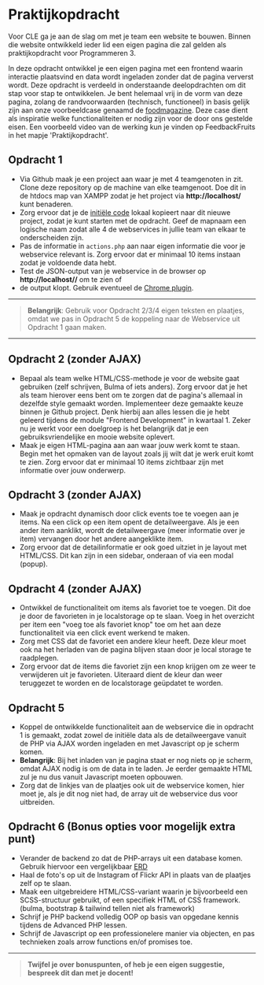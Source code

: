 # Praktijkopdracht

Voor CLE ga je aan de slag om met je team een website te bouwen. Binnen die website ontwikkeld ieder lid een eigen pagina
die zal gelden als praktijkopdracht voor Programmeren 3.

In deze opdracht ontwikkel je een eigen pagina met een frontend waarin interactie plaatsvind en data wordt ingeladen
zonder dat de pagina ververst wordt. Deze opdracht is verdeeld in onderstaande deelopdrachten om dit stap voor stap te
ontwikkelen. Je bent helemaal vrij in de vorm van deze pagina, zolang de randvoorwaarden (technisch, functioneel) in basis
gelijk zijn aan onze voorbeeldcase genaamd de [foodmagazine](foodmagazine-exampe). Deze case dient als inspiratie welke
functionaliteiten er nodig zijn voor de door ons gestelde eisen. Een voorbeeld video van de werking kun je vinden op
FeedbackFruits in het mapje 'Praktijkopdracht'.

## Opdracht 1

- Via Github maak je een project aan waar je met 4 teamgenoten in zit. Clone deze repository op de machine van elke 
  teamgenoot. Doe dit in de htdocs map van XAMPP zodat je het project via **http://localhost/<projectnaam>** kunt benaderen.
- Zorg ervoor dat je de [initiële code](webservice-start) lokaal kopieert naar dit nieuwe project, zodat je
  kunt starten met de opdracht. Geef de mapnaam een logische naam zodat alle 4 de webservices in jullie team van elkaar
  te onderscheiden zijn.
- Pas de informatie in `actions.php` aan naar eigen informatie die voor je webservice relevant is. Zorg ervoor dat er
  minimaal 10 items instaan zodat je voldoende data hebt.
- Test de JSON-output van je webservice in de browser op **http://localhost/<projectnaam>/<webservice-mapnaam>** om te zien of
- de output klopt. Gebruik eventueel de [Chrome plugin](https://chrome.google.com/webstore/detail/jsonview/chklaanhfefbnpoihckbnefhakgolnmc?hl=en).
___
>**Belangrijk**: Gebruik voor Opdracht 2/3/4 eigen teksten en plaatjes, omdat we pas in Opdracht 5 de koppeling naar de 
Webservice uit Opdracht 1 gaan maken.
___
## Opdracht 2 (zonder AJAX)

- Bepaal als team welke HTML/CSS-methode je voor de website gaat gebruiken (zelf schrijven, Bulma of iets anders). Zorg ervoor 
  dat je het als team hierover eens bent om te zorgen dat de pagina's allemaal in dezelfde style gemaakt worden. Implementeer
  deze gemaakte keuze binnen je Github project. Denk hierbij aan alles lessen die je hebt geleerd tijdens de module "Frontend
  Development" in kwartaal 1. Zeker nu je werkt voor een doelgroep is het belangrijk dat je een gebruiksvriendelijke en mooie
  website oplevert.
- Maak je eigen HTML-pagina aan aan waar jouw werk komt te staan. Begin met het opmaken van de layout zoals jij wilt dat je 
  werk eruit komt te zien. Zorg ervoor dat er minimaal 10 items zichtbaar zijn met informatie over jouw onderwerp.

## Opdracht 3 (zonder AJAX)

- Maak je opdracht dynamisch door click events toe te voegen aan je items. Na een click op een item opent de detailweergave.
  Als je een ander item aanklikt, wordt de detailweergave (meer informatie over je item) vervangen door het andere aangeklikte item.
- Zorg ervoor dat de detailinformatie er ook goed uitziet in je layout met HTML/CSS. Dit kan zijn in een sidebar, onderaan of via
  een modal (popup).

## Opdracht 4 (zonder AJAX)

- Ontwikkel de functionaliteit om items als favoriet toe te voegen. Dit doe je door de favorieten in je localstorage
  op te slaan. Voeg in het overzicht per item een "voeg toe als favoriet knop" toe om het aan deze functionaliteit
  via een click event werkend te maken.
- Zorg met CSS dat de favoriet een andere kleur heeft. Deze kleur moet ook na het herladen van de pagina blijven staan
  door je local storage te raadplegen.
- Zorg ervoor dat de items die favoriet zijn een knop krijgen om ze weer te verwijderen uit je favorieten. Uiteraard
  dient de kleur dan weer teruggezet te worden en de localstorage geüpdatet te worden.

## Opdracht 5

- Koppel de ontwikkelde functionaliteit aan de webservice die in opdracht 1 is gemaakt, zodat zowel de initiële data als
  de detailweergave vanuit de PHP via AJAX worden ingeladen en met Javascript op je scherm komen.
- **Belangrijk**: Bij het inladen van je pagina staat er nog niets op je scherm, omdat AJAX nodig is om de data in
  te laden. Je eerder gemaakte HTML zul je nu dus vanuit Javascript moeten opbouwen.
- Zorg dat de linkjes van de plaatjes ook uit de webservice komen, hier moet je, als je dit nog niet had, de array uit de webservice dus 
  voor uitbreiden.

## Opdracht 6 (Bonus opties voor mogelijk extra punt)

- Verander de backend zo dat de PHP-arrays uit een database komen. Gebruik hiervoor een vergelijkbaar [ERD](foodmagazine-exampe/optioneel_erd.png)
- Haal de foto's op uit de Instagram of Flickr API in plaats van de plaatjes zelf op te slaan.
- Maak een uitgebreidere HTML/CSS-variant waarin je bijvoorbeeld een SCSS-structuur gebruikt, of een specifiek HTML of CSS
  framework. (bulma, bootstrap & tailwind tellen niet als framework)
- Schrijf je PHP backend volledig OOP op basis van opgedane kennis tijdens de Advanced PHP lessen.
- Schrijf de Javascript op een professionelere manier via objecten, en pas technieken zoals arrow functions en/of
  promises toe.
---
>**Twijfel je over bonuspunten, of heb je een eigen suggestie, bespreek dit dan met je docent!**
